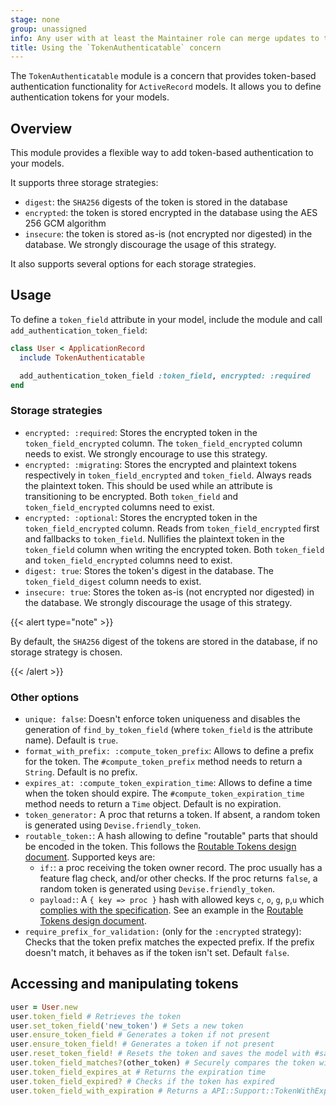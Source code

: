 ```yaml
---
stage: none
group: unassigned
info: Any user with at least the Maintainer role can merge updates to this content. For details, see https://docs.gitlab.com/ee/development/development_processes.html#development-guidelines-review.
title: Using the `TokenAuthenticatable` concern
---
```


The `TokenAuthenticatable` module is a concern that provides token-based authentication functionality for `ActiveRecord` models.
It allows you to define authentication tokens for your models.

## Overview

This module provides a flexible way to add token-based authentication to your models.

It supports three storage strategies:

- `digest`: the `SHA256` digests of the token is stored in the database
- `encrypted`: the token is stored encrypted in the database using the AES 256 GCM algorithm
- `insecure`: the token is stored as-is (not encrypted nor digested) in the database. We strongly discourage the usage of this strategy.

It also supports several options for each storage strategies.

## Usage

To define a `token_field` attribute in your model, include the module and call `add_authentication_token_field`:

```ruby
class User < ApplicationRecord
  include TokenAuthenticatable

  add_authentication_token_field :token_field, encrypted: :required
end
```

### Storage strategies

- `encrypted: :required`: Stores the encrypted token in the `token_field_encrypted` column.
  The `token_field_encrypted` column needs to exist. We strongly encourage to use this strategy.
- `encrypted: :migrating`: Stores the encrypted and plaintext tokens respectively in `token_field_encrypted` and `token_field`.
  Always reads the plaintext token. This should be used while an attribute is transitioning to be encrypted.
  Both `token_field` and `token_field_encrypted` columns need to exist.
- `encrypted: :optional`: Stores the encrypted token in the `token_field_encrypted` column.
  Reads from `token_field_encrypted` first and fallbacks to `token_field`.
  Nullifies the plaintext token in the `token_field` column when writing the encrypted token.
  Both `token_field` and `token_field_encrypted` columns need to exist.
- `digest: true`: Stores the token's digest in the database.
  The `token_field_digest` column needs to exist.
- `insecure: true`: Stores the token as-is (not encrypted nor digested) in the database. We strongly discourage the usage of this strategy.

{{< alert type="note" >}}

By default, the `SHA256` digest of the tokens are stored in the database, if no storage strategy is chosen.

{{< /alert >}}

### Other options

- `unique: false`: Doesn't enforce token uniqueness and disables the generation of `find_by_token_field` (where `token_field` is the attribute name). Default is `true`.
- `format_with_prefix: :compute_token_prefix`: Allows to define a prefix for the token. The `#compute_token_prefix` method needs to return a `String`. Default is no prefix.
- `expires_at: :compute_token_expiration_time`: Allows to define a time when the token should expire.
  The `#compute_token_expiration_time` method needs to return a `Time` object. Default is no expiration.
- `token_generator:` A proc that returns a token. If absent, a random token is generated using `Devise.friendly_token`.
- `routable_token:`: A hash allowing to define "routable" parts that should be encoded in the token.
  This follows the [Routable Tokens design document](https://handbook.gitlab.com/handbook/engineering/architecture/design-documents/cells/routable_tokens/#proposal).
  Supported keys are:
  - `if:`: a proc receiving the token owner record. The proc usually has a feature flag check, and/or other checks.
    If the proc returns `false`, a random token is generated using `Devise.friendly_token`.
  - `payload:`: A `{ key => proc }` hash with allowed keys `c`, `o`, `g`, `p`,`u` which
    [complies with the specification](https://handbook.gitlab.com/handbook/engineering/architecture/design-documents/cells/routable_tokens/#meaning-of-fields).
    See an example in the [Routable Tokens design document](https://handbook.gitlab.com/handbook/engineering/architecture/design-documents/cells/routable_tokens/#integration-into-token-authenticatable).
- `require_prefix_for_validation:` (only for the `:encrypted` strategy): Checks that the token prefix matches the expected prefix. If the prefix doesn't match, it behaves as if the token isn't set. Default `false`.

## Accessing and manipulating tokens

```ruby
user = User.new
user.token_field # Retrieves the token
user.set_token_field('new_token') # Sets a new token
user.ensure_token_field # Generates a token if not present
user.ensure_token_field! # Generates a token if not present
user.reset_token_field! # Resets the token and saves the model with #save!
user.token_field_matches?(other_token) # Securely compares the token with another
user.token_field_expires_at # Returns the expiration time
user.token_field_expired? # Checks if the token has expired
user.token_field_with_expiration # Returns a API::Support::TokenWithExpiration object, useful for API response
```
